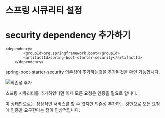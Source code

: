 스프링 시큐리티 설정
===

security dependency 추가하기
====

    <dependency>
			<groupId>org.springframework.boot</groupId>
			<artifactId>spring-boot-starter-security</artifactId>
		</dependency>
    
    
spring-boot-starter-security 의존성이 추가하는것을 추가된것을 확인 가능합니다.

![의존성 추가](https://user-images.githubusercontent.com/100178951/206904593-ecf171b5-53a4-42ab-926f-0ede06a6d1b6.jpg)


스프링 시큐리티를 추가하였다면 이제 모든 요청은 인증을 필요로 합니다.

이 상태만으로는 정상적인 서비스를 할 수 없지만 의존성 추가하는 것만으로 모든 요청에 인증을 요구한다는 점이 인상적입니다.

